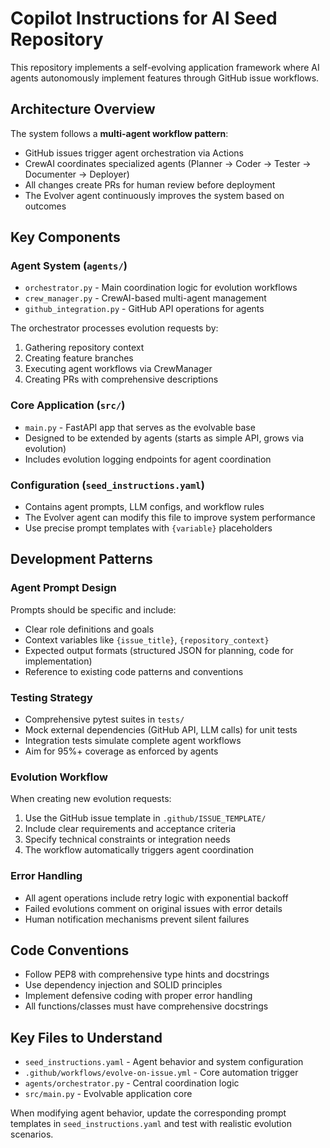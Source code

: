 # Copilot Instructions for AI Seed Repository

This repository implements a self-evolving application framework where AI agents autonomously implement features through GitHub issue workflows.

## Architecture Overview

The system follows a **multi-agent workflow pattern**:
- GitHub issues trigger agent orchestration via Actions
- CrewAI coordinates specialized agents (Planner → Coder → Tester → Documenter → Deployer)
- All changes create PRs for human review before deployment
- The Evolver agent continuously improves the system based on outcomes

## Key Components

### Agent System (`agents/`)
- `orchestrator.py` - Main coordination logic for evolution workflows
- `crew_manager.py` - CrewAI-based multi-agent management 
- `github_integration.py` - GitHub API operations for agents

The orchestrator processes evolution requests by:
1. Gathering repository context
2. Creating feature branches  
3. Executing agent workflows via CrewManager
4. Creating PRs with comprehensive descriptions

### Core Application (`src/`)
- `main.py` - FastAPI app that serves as the evolvable base
- Designed to be extended by agents (starts as simple API, grows via evolution)
- Includes evolution logging endpoints for agent coordination

### Configuration (`seed_instructions.yaml`)
- Contains agent prompts, LLM configs, and workflow rules
- The Evolver agent can modify this file to improve system performance
- Use precise prompt templates with `{variable}` placeholders

## Development Patterns

### Agent Prompt Design
Prompts should be specific and include:
- Clear role definitions and goals
- Context variables like `{issue_title}`, `{repository_context}`
- Expected output formats (structured JSON for planning, code for implementation)
- Reference to existing code patterns and conventions

### Testing Strategy
- Comprehensive pytest suites in `tests/`
- Mock external dependencies (GitHub API, LLM calls) for unit tests
- Integration tests simulate complete agent workflows
- Aim for 95%+ coverage as enforced by agents

### Evolution Workflow
When creating new evolution requests:
1. Use the GitHub issue template in `.github/ISSUE_TEMPLATE/`
2. Include clear requirements and acceptance criteria  
3. Specify technical constraints or integration needs
4. The workflow automatically triggers agent coordination

### Error Handling
- All agent operations include retry logic with exponential backoff
- Failed evolutions comment on original issues with error details
- Human notification mechanisms prevent silent failures

## Code Conventions

- Follow PEP8 with comprehensive type hints and docstrings
- Use dependency injection and SOLID principles  
- Implement defensive coding with proper error handling
- All functions/classes must have comprehensive docstrings

## Key Files to Understand

- `seed_instructions.yaml` - Agent behavior and system configuration
- `.github/workflows/evolve-on-issue.yml` - Core automation trigger
- `agents/orchestrator.py` - Central coordination logic
- `src/main.py` - Evolvable application core

When modifying agent behavior, update the corresponding prompt templates in `seed_instructions.yaml` and test with realistic evolution scenarios.
